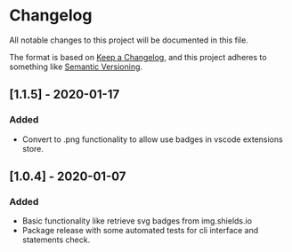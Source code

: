 # Changelog
All notable changes to this project will be documented in this file.

The format is based on [Keep a Changelog](https://keepachangelog.com/en/1.0.0/),
and this project adheres to something like [Semantic Versioning](https://semver.org/spec/v2.0.0.html).

## [1.1.5] - 2020-01-17
### Added
- Convert to .png functionality to allow use badges in vscode extensions store.

## [1.0.4] - 2020-01-07
### Added
- Basic functionality like retrieve svg badges from img.shields.io
- Package release with some automated tests for cli interface and statements check.
